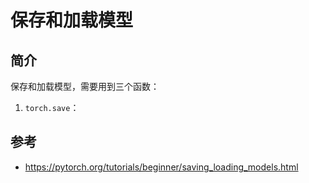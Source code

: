 # 保存和加载模型

## 简介

保存和加载模型，需要用到三个函数：

1. `torch.save`：

## 参考

- https://pytorch.org/tutorials/beginner/saving_loading_models.html
